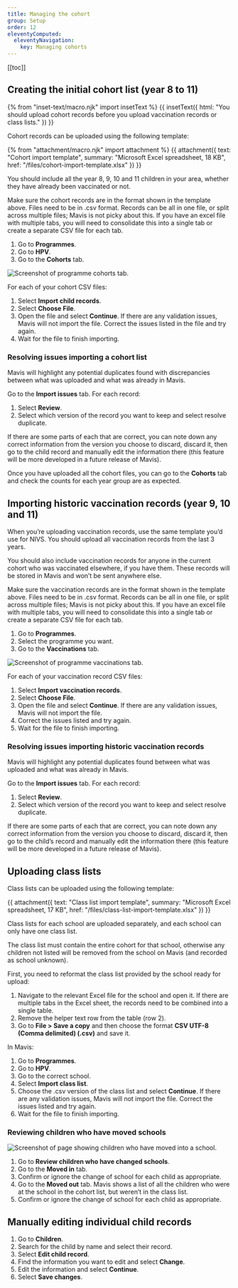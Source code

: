 ```yaml
---
title: Managing the cohort
group: Setup
order: 12
eleventyComputed:
  eleventyNavigation:
    key: Managing cohorts
---
```


[[toc]]

## Creating the initial cohort list (year 8 to 11)

{% from "inset-text/macro.njk" import insetText %}
{{ insetText({
  html: "You should upload cohort records before you upload vaccination records or class lists."
}) }}

Cohort records can be uploaded using the following template:

{% from "attachment/macro.njk" import attachment %}
{{ attachment({
  text: "Cohort import template",
  summary: "Microsoft Excel spreadsheet, 18 KB",
  href: "/files/cohort-import-template.xlsx"
}) }}

You should include all the year 8, 9, 10 and 11 children in your area, whether they have already been vaccinated or not.

Make sure the cohort records are in the format shown in the template above. Files need to be in .csv format. Records can be all in one file, or split across multiple files; Mavis is not picky about this. If you have an excel file with multiple tabs, you will need to consolidate this into a single tab or create a separate CSV file for each tab.

1. Go to **Programmes**.
2. Go to **HPV**.
3. Go to the **Cohorts** tab.

![Screenshot of programme cohorts tab.](/assets/images/programme-cohorts.png 'Mavis shows the number of children within each programme cohort.')

For each of your cohort CSV files:

1. Select **Import child records**.
2. Select **Choose File**.
3. Open the file and select **Continue**. If there are any validation issues, Mavis will not import the file. Correct the issues listed in the file and try again.
4. Wait for the file to finish importing.

### Resolving issues importing a cohort list

Mavis will highlight any potential duplicates found with discrepancies between what was uploaded and what was already in Mavis.

Go to the **Import issues** tab. For each record:

1. Select **Review**.
2. Select which version of the record you want to keep and select resolve duplicate.

If there are some parts of each that are correct, you can note down any correct information from the version you choose to discard, discard it, then go to the child record and manually edit the information there (this feature will be more developed in a future release of Mavis).

Once you have uploaded all the cohort files, you can go to the **Cohorts** tab and check the counts for each year group are as expected.

## Importing historic vaccination records (year 9, 10 and 11)

When you’re uploading vaccination records, use the same template you’d use for NIVS. You should upload all vaccination records from the last 3 years.

You should also include vaccination records for anyone in the current cohort who was vaccinated elsewhere, if you have them. These records will be stored in Mavis and won’t be sent anywhere else.

Make sure the vaccination records are in the format shown in the template above. Files need to be in .csv format. Records can be all in one file, or split across multiple files; Mavis is not picky about this. If you have an excel file with multiple tabs, you will need to consolidate this into a single tab or create a separate CSV file for each tab.

1. Go to **Programmes**.
2. Select the programme you want.
3. Go to the **Vaccinations** tab.

![Screenshot of programme vaccinations tab.](/assets/images/programme-vaccinations.png 'Mavis shows a record of all vaccinations for a given programme.')

For each of your vaccination record CSV files:

1. Select **Import vaccination records**.
2. Select **Choose File**.
3. Open the file and select **Continue**. If there are any validation issues, Mavis will not import the file.
4. Correct the issues listed and try again.
5. Wait for the file to finish importing.

### Resolving issues importing historic vaccination records

Mavis will highlight any potential duplicates found between what was uploaded and what was already in Mavis.

Go to the **Import issues** tab. For each record:

1. Select **Review**.
2. Select which version of the record you want to keep and select resolve duplicate.

If there are some parts of each that are correct, you can note down any correct information from the version you choose to discard, discard it, then go to the child’s record and manually edit the information there (this feature will be more developed in a future release of Mavis).

## Uploading class lists

Class lists can be uploaded using the following template:

{{ attachment({
  text: "Class list import template",
  summary: "Microsoft Excel spreadsheet, 17 KB",
  href: "/files/class-list-import-template.xlsx"
}) }}

Class lists for each school are uploaded separately, and each school can only have one class list.

The class list must contain the entire cohort for that school, otherwise any children not listed will be removed from the school on Mavis (and recorded as school unknown).

First, you need to reformat the class list provided by the school ready for upload:

1. Navigate to the relevant Excel file for the school and open it. If there are multiple tabs in the Excel sheet, the records need to be combined into a single table.
2. Remove the helper text row from the table (row 2).
3. Go to **File > Save a copy** and then choose the format **CSV UTF-8 (Comma delimited) (.csv)** and save it.

In Mavis:

1. Go to **Programmes**.
2. Go to **HPV**.
3. Go to the correct school.
4. Select **Import class list**.
5. Choose the .csv version of the class list and select **Continue**. If there are any validation issues, Mavis will not import the file. Correct the issues listed and try again.
6. Wait for the file to finish importing.

### Reviewing children who have moved schools

![Screenshot of page showing children who have moved into a school.](/assets/images/session-moved-in.png 'Mavis shows a list of all the children who appeared in the school list, but weren’t in the cohort for that school before.')

1. Go to **Review children who have changed schools**.
2. Go to the **Moved in** tab.
3. Confirm or ignore the change of school for each child as appropriate.
4. Go to the **Moved out** tab. Mavis shows a list of all the children who were at the school in the cohort list, but weren’t in the class list.
5. Confirm or ignore the change of school for each child as appropriate.

## Manually editing individual child records

1. Go to **Children**.
2. Search for the child by name and select their record.
3. Select **Edit child record**.
4. Find the information you want to edit and select **Change**.
5. Edit the information and select **Continue**.
6. Select **Save changes**.
